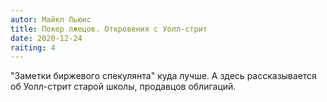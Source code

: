 ```yaml
---
autor: Майкл Льюис
title: Покер лжецов. Откровения с Уолл-стрит
date: 2020-12-24
raiting: 4
---
```

"Заметки биржевого спекулянта" куда лучше.  А здесь рассказывается об Уолл-стрит старой школы, продавцов облигаций.
